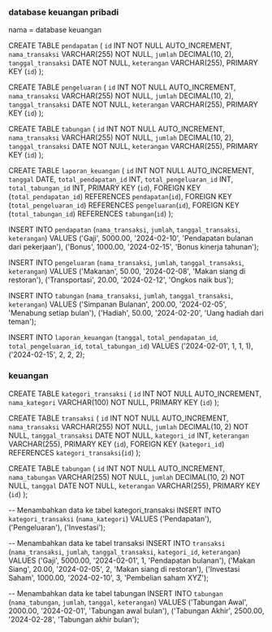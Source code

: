 ### database keuangan pribadi
 nama = database keuangan

 <!-- Membuat table pendapatan -->
CREATE TABLE `pendapatan` (
  `id` INT NOT NULL AUTO_INCREMENT,
  `nama_transaksi` VARCHAR(255) NOT NULL,
  `jumlah` DECIMAL(10, 2),
  `tanggal_transaksi` DATE NOT NULL,
  `keterangan` VARCHAR(255),
  PRIMARY KEY (`id`)
);

 <!-- Membuat table pengeluaran -->
CREATE TABLE `pengeluaran` (
  `id` INT NOT NULL AUTO_INCREMENT,
  `nama_transaksi` VARCHAR(255) NOT NULL,
  `jumlah` DECIMAL(10, 2),
  `tanggal_transaksi` DATE NOT NULL,
  `keterangan` VARCHAR(255),
  PRIMARY KEY (`id`)
);

 <!-- Membuat table tabungan -->
CREATE TABLE `tabungan` (
  `id` INT NOT NULL AUTO_INCREMENT,
  `nama_transaksi` VARCHAR(255) NOT NULL,
  `jumlah` DECIMAL(10, 2),
  `tanggal_transaksi` DATE NOT NULL,
  `keterangan` VARCHAR(255),
  PRIMARY KEY (`id`)
);

 <!-- Membuat table laporan keuangan -->
CREATE TABLE `laporan_keuangan` (
  `id` INT NOT NULL AUTO_INCREMENT,
  `tanggal` DATE,
  `total_pendapatan_id` INT,
  `total_pengeluaran_id` INT,
  `total_tabungan_id` INT,
  PRIMARY KEY (`id`),
  FOREIGN KEY (`total_pendapatan_id`) REFERENCES `pendapatan`(`id`),
  FOREIGN KEY (`total_pengeluaran_id`) REFERENCES `pengeluaran`(`id`),
  FOREIGN KEY (`total_tabungan_id`) REFERENCES `tabungan`(`id`)
);

INSERT INTO `pendapatan` (`nama_transaksi`, `jumlah`, `tanggal_transaksi`, `keterangan`)
VALUES 
    ('Gaji', 5000.00, '2024-02-10', 'Pendapatan bulanan dari pekerjaan'),
    ('Bonus', 1000.00, '2024-02-15', 'Bonus kinerja tahunan');

INSERT INTO `pengeluaran` (`nama_transaksi`, `jumlah`, `tanggal_transaksi`, `keterangan`)
VALUES 
    ('Makanan', 50.00, '2024-02-08', 'Makan siang di restoran'),
    ('Transportasi', 20.00, '2024-02-12', 'Ongkos naik bus');

INSERT INTO `tabungan` (`nama_transaksi`, `jumlah`, `tanggal_transaksi`, `keterangan`)
VALUES 
    ('Simpanan Bulanan', 200.00, '2024-02-05', 'Menabung setiap bulan'),
    ('Hadiah', 50.00, '2024-02-20', 'Uang hadiah dari teman');

INSERT INTO `laporan_keuangan` (`tanggal`, `total_pendapatan_id`, `total_pengeluaran_id`, `total_tabungan_id`)
    VALUES
    ('2024-02-01', 1, 1, 1),
    ('2024-02-15', 2, 2, 2);


### keuangan
CREATE TABLE `kategori_transaksi` (
  `id` INT NOT NULL AUTO_INCREMENT,
  `nama_kategori` VARCHAR(100) NOT NULL,
  PRIMARY KEY (`id`)
);

CREATE TABLE `transaksi` (
  `id` INT NOT NULL AUTO_INCREMENT,
  `nama_transaksi` VARCHAR(255) NOT NULL,
  `jumlah` DECIMAL(10, 2) NOT NULL,
  `tanggal_transaksi` DATE NOT NULL,
  `kategori_id` INT,
  `keterangan` VARCHAR(255),
  PRIMARY KEY (`id`),
  FOREIGN KEY (`kategori_id`) REFERENCES `kategori_transaksi`(`id`)
);

CREATE TABLE `tabungan` (
  `id` INT NOT NULL AUTO_INCREMENT,
  `nama_tabungan` VARCHAR(255) NOT NULL,
  `jumlah` DECIMAL(10, 2) NOT NULL,
  `tanggal` DATE NOT NULL,
  `keterangan` VARCHAR(255),
  PRIMARY KEY (`id`)
);


-- Menambahkan data ke tabel kategori_transaksi
INSERT INTO `kategori_transaksi` (`nama_kategori`)
VALUES 
    ('Pendapatan'),
    ('Pengeluaran'),
    ('Investasi');

-- Menambahkan data ke tabel transaksi
INSERT INTO `transaksi` (`nama_transaksi`, `jumlah`, `tanggal_transaksi`, `kategori_id`, `keterangan`)
VALUES 
    ('Gaji', 5000.00, '2024-02-01', 1, 'Pendapatan bulanan'),
    ('Makan Siang', 20.00, '2024-02-05', 2, 'Makan siang di restoran'),
    ('Investasi Saham', 1000.00, '2024-02-10', 3, 'Pembelian saham XYZ');

-- Menambahkan data ke tabel tabungan
INSERT INTO `tabungan` (`nama_tabungan`, `jumlah`, `tanggal`, `keterangan`)
VALUES 
    ('Tabungan Awal', 2000.00, '2024-02-01', 'Tabungan awal bulan'),
    ('Tabungan Akhir', 2500.00, '2024-02-28', 'Tabungan akhir bulan');
